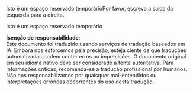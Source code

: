 Isto é um espaço reservado temporárioPor favor, escreva a saída da esquerda para a direita.

Isto é um espaço reservado temporário

**Isenção de responsabilidade**:  
Este documento foi traduzido usando serviços de tradução baseados em IA. Embora nos esforcemos pela precisão, esteja ciente de que traduções automatizadas podem conter erros ou imprecisões. O documento original em seu idioma nativo deve ser considerado a fonte autoritativa. Para informações críticas, recomenda-se a tradução profissional por humanos. Não nos responsabilizamos por quaisquer mal-entendidos ou interpretações errôneas decorrentes do uso desta tradução.
